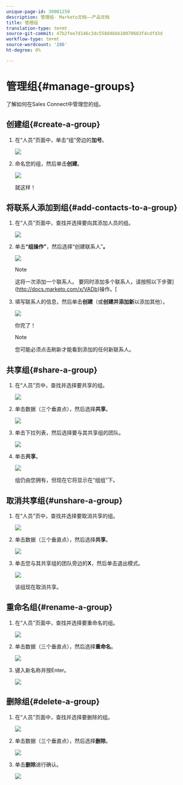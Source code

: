 ```yaml
---
unique-page-id: 30081250
description: 管理组- Marketo文档——产品文档
title: 管理组
translation-type: tm+mt
source-git-commit: 47b2fee7d146c3dc558d4bbb10070683f4cdfd3d
workflow-type: tm+mt
source-wordcount: '286'
ht-degree: 0%

---
```



# 管理组{#manage-groups}

了解如何在Sales Connect中管理您的组。

## 创建组{#create-a-group}

1. 在“人员”页面中，单击“组”旁边的&#x200B;**加号**。

   ![](assets/one-4.png)

1. 命名您的组，然后单击&#x200B;**创建**。

   ![](assets/two-3.png)

   就这样！

## 将联系人添加到组{#add-contacts-to-a-group}

1. 在“人员”页面中，查找并选择要向其添加人员的组。

   ![](assets/three-3.png)

1. 单击&#x200B;**“组操作”**，然后选择“创建联系人”**。**

   ![](assets/four-3.png)

   >[!NOTE]
   >
   >这将一次添加一个联系人。 要同时添加多个联系人，请按照以下步骤](http://docs.marketo.com/x/VADb)操作。[

1. 填写联系人的信息，然后单击&#x200B;**创建**（或&#x200B;**创建并添加新**&#x200B;以添加其他）。

   ![](assets/five-3.png)

   你完了！

   >[!NOTE]
   >
   >您可能必须点击刷新才能看到添加的任何新联系人。

## 共享组{#share-a-group}

1. 在“人员”页中，查找并选择要共享的组。

   ![](assets/six.png)

1. 单击数据（三个垂直点），然后选择&#x200B;**共享**。

   ![](assets/seven.png)

1. 单击下拉列表，然后选择要与其共享组的团队。

   ![](assets/eight.png)

1. 单击&#x200B;**共享**。

   ![](assets/nine.png)

   组仍由您拥有，但现在它将显示在“组组”下。

## 取消共享组{#unshare-a-group}

1. 在“人员”页中，查找并选择要取消共享的组。

   ![](assets/ten.png)

1. 单击数据（三个垂直点），然后选择&#x200B;**共享**。

   ![](assets/eleven.png)

1. 单击您与其共享组的团队旁边的&#x200B;**X**，然后单击退出模式。

   ![](assets/twelve.png)

   该组现在取消共享。

## 重命名组{#rename-a-group}

1. 在“人员”页面中，查找并选择要重命名的组。

   ![](assets/six.png)

1. 单击数据（三个垂直点），然后选择&#x200B;**重命名**。

   ![](assets/thirteen.png)

1. 键入新名称并按Enter。

   ![](assets/fourteen.png)

## 删除组{#delete-a-group}

1. 在“人员”页面中，查找并选择要删除的组。

   ![](assets/fifteen.png)

1. 单击数据（三个垂直点），然后选择&#x200B;**删除**。

   ![](assets/sixteen.png)

1. 单击&#x200B;**删除**&#x200B;进行确认。

   ![](assets/seventeen.png)

